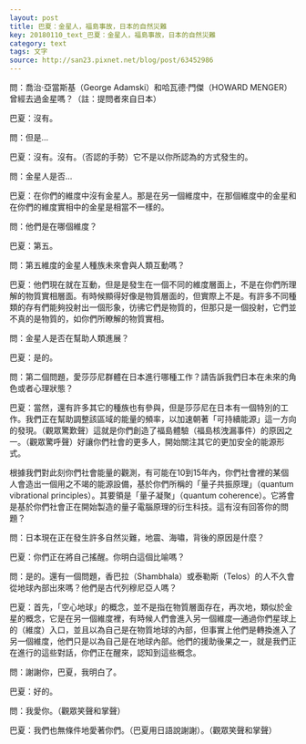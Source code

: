 ```yaml
---
layout: post
title: 巴夏：金星人，福島事故，日本的自然災難
key: 20180110_text_巴夏：金星人，福島事故，日本的自然災難
category: text
tags: 文字
source: http://san23.pixnet.net/blog/post/63452986
---
```



問：喬治·亞當斯基（George Adamski）和哈瓦德·門傑（HOWARD MENGER）曾經去過金星嗎？（註：提問者來自日本）

巴夏：沒有。

問：但是…

巴夏：沒有。沒有。（否認的手勢）它不是以你所認為的方式發生的。

問：金星人是否…

巴夏：在你們的維度中沒有金星人。那是在另一個維度中，在那個維度中的金星和在你們的維度實相中的金星是相當不一樣的。

問：他們是在哪個維度？

巴夏：第五。

問：第五維度的金星人種族未來會與人類互動嗎？

巴夏：他們現在就在互動，但是是發生在一個不同的維度層面上，不是在你們所理解的物質實相層面。有時候顯得好像是物質層面的，但實際上不是。有許多不同種類的存有們能夠投射出一個形象，彷彿它們是物質的，但那只是一個投射，它們並不真的是物質的，如你們所瞭解的物質實相。

問：金星人是否在幫助人類進展？

巴夏：是的。

問：第二個問題，愛莎莎尼群體在日本進行哪種工作？請告訴我們日本在未來的角色或者心理狀態？

巴夏：當然，還有許多其它的種族也有參與，但是莎莎尼在日本有一個特別的工作。我們正在幫助調整該區域的能量的頻率，以加速朝著「可持續能源」這一方向的發現。（觀眾驚歎聲）這就是你們創造了福島體驗（福島核洩漏事件）的原因之一。（觀眾驚呼聲）好讓你們社會的更多人，開始關注其它的更加安全的能源形式。

根據我們對此刻你們社會能量的觀測，有可能在10到15年內，你們社會裡的某個人會造出一個用之不竭的能源設備，基於你們所稱的「量子共振原理」（quantum vibrational principles）。其要領是「量子凝聚」（quantum coherence）。它將會是基於你們社會正在開始製造的量子電腦原理的衍生科技。這有沒有回答你的問題？

問：日本現在正在發生許多自然災難，地震、海嘯，背後的原因是什麼？

巴夏：你們正在將自己搖醒。你明白這個比喻嗎？

問：是的。還有一個問題，香巴拉（Shambhala）或泰勒斯（Telos）的人不久會從地球內部出來嗎？他們是古代列穆尼亞人嗎？

巴夏：首先，「空心地球」的概念，並不是指在物質層面存在，再次地，類似於金星的概念，它是在另一個維度裡，有時候人們會進入另一個維度—通過你們星球上的（維度）入口，並且以為自己是在物質地球的內部，但事實上他們是轉換進入了另一個維度，他們只是以為自己是在地球內部。他們的援助後果之一，就是我們正在進行的這些對話，你們正在醒來，認知到這些概念。

問：謝謝你，巴夏，我明白了。

巴夏：好的。

問：我愛你。（觀眾笑聲和掌聲）

巴夏：我們也無條件地愛著你們。（巴夏用日語說謝謝）。（觀眾笑聲和掌聲）
